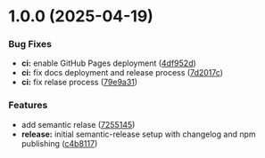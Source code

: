 # 1.0.0 (2025-04-19)

### Bug Fixes

- **ci:** enable GitHub Pages deployment ([4df952d](https://github.com/EunixTech/ai-agent-flow/commit/4df952dbf9a1a475e98bd91947b73e06e2850c03))
- **ci:** fix docs deployment and release process ([7d2017c](https://github.com/EunixTech/ai-agent-flow/commit/7d2017c61ff11be9326042d23ed949def5da6dc4))
- **ci:** fix relase process ([79e9a31](https://github.com/EunixTech/ai-agent-flow/commit/79e9a313b40f6c5a7d8120fccc4b3296f1b994ab))

### Features

- add semantic relase ([7255145](https://github.com/EunixTech/ai-agent-flow/commit/7255145b140c4b9a6647d2828d5c4a65a954e24b))
- **release:** initial semantic-release setup with changelog and npm publishing ([c4b8117](https://github.com/EunixTech/ai-agent-flow/commit/c4b81170620b73c682c6b953e37e29f9e272966a))

